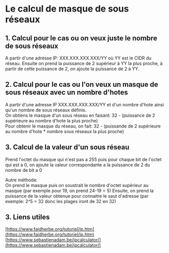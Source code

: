 # Le calcul de masque de sous réseaux

## 1. Calcul pour le cas ou on veux juste le nombre de sous réseaux

A partir d'une adresse IP: XXX.XXX.XXX.XXX/YY où YY est le CIDR du réseau.
Ensuite on prend la puissance de 2 supérieur à YY la plus proche, à partir de cette puissance de 2, on ajoute la puissance de 2 à YY.  

## 2. Calcul pour le cas ou l'on veux un masque de sous réseaux avec un nombre d'hotes

A partir d'une adresse IP XXX.XXX.XXX.XXX/YY et d'un nombre d'hote ainsi qu'un nombre de sous réseaux définis.  
On obtiens le masque d'un sous réseau en faisant: 32 - (puissance de 2 supérieure au nombre d'hote la plus proche)  
Pour obtenir le masque du réseau, on fait: 32 - (puissande de 2 supérieure au nombre d'hote * nombre sous réseaux la plus proche)  

## 3. Calcul de la valeur d'un sous réseau

Prend l'octet du masque qui n'est pas a 255 puis pour chaque bit de l'octet qui est a 0, on ajoute la valeur correspondante a la puissance de 2 du nombre de bit a 0

Autre méthode:  
On prend le masque puis on soustrait le nombre d'octet supérieur au masque (par exemple pour 19, on prend 24-19 = 5)
Ensuite, on prend la puissance de la valeur obtenue pour connaitre le saut d'adresse (par exemple: 2^5 = 32 donc les plages iront de 32 en 32)


## 3. Liens utiles

[https://www.faidherbe.org/tutoriel/ip.htm](https://www.faidherbe.org/tutoriel/ip.htm)
[https://www.sebastienadam.be/ipcalculator/](https://www.sebastienadam.be/ipcalculator/)